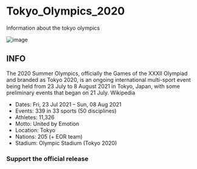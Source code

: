 # Tokyo_Olympics_2020
Information about the tokyo olympics 

![image](https://user-images.githubusercontent.com/87011258/128003606-f154522d-f163-4df2-b9df-0a4b334f44bd.png)

## INFO
The 2020 Summer Olympics, officially the Games of the XXXII Olympiad and branded as Tokyo 2020, is an ongoing international multi-sport event being held from 23 July to 8 August 2021 in Tokyo, Japan, with some preliminary events that began on 21 July. Wikipedia
 + Dates: Fri, 23 Jul 2021 – Sun, 08 Aug 2021
+ Events: 339 in 33 sports (50 disciplines)
+ Athletes: 11,326
+ Motto: United by Emotion
+ Location: Tokyo
+ Nations: 205 (+ EOR team)
+ Stadium: Olympic Stadium (Tokyo 2020)
### Support the official release
